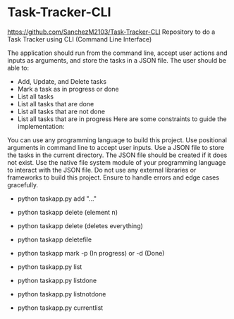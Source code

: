 # Task-Tracker-CLI
https://github.com/SanchezM2103/Task-Tracker-CLI
Repository to do a Task Tracker using CLI (Command Line Interface)

The application should run from the command line, accept user actions and inputs as arguments, and store the tasks in a JSON file. The user should be able to:

- Add, Update, and Delete tasks
- Mark a task as in progress or done
- List all tasks
- List all tasks that are done
- List all tasks that are not done
- List all tasks that are in progress
Here are some constraints to guide the implementation:

You can use any programming language to build this project.
Use positional arguments in command line to accept user inputs.
Use a JSON file to store the tasks in the current directory.
The JSON file should be created if it does not exist.
Use the native file system module of your programming language to interact with the JSON file.
Do not use any external libraries or frameworks to build this project.
Ensure to handle errors and edge cases gracefully.

- python taskapp.py add "..."

- python taskapp delete (element n)

- python taskapp delete (deletes everything)

- python taskapp deletefile

- python taskapp mark -p (In progress) or -d (Done)

- python taskapp.py list

- python taskapp.py listdone

- python taskapp.py listnotdone

- python taskapp.py currentlist
